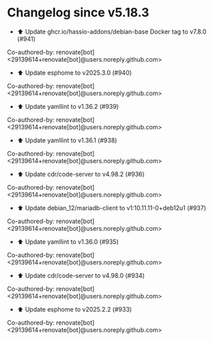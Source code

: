 # Changelog since v5.18.3
- ⬆️ Update ghcr.io/hassio-addons/debian-base Docker tag to v7.8.0 (#941)

Co-authored-by: renovate[bot] <29139614+renovate[bot]@users.noreply.github.com> 
- ⬆️ Update esphome to v2025.3.0 (#940)

Co-authored-by: renovate[bot] <29139614+renovate[bot]@users.noreply.github.com> 
- ⬆️ Update yamllint to v1.36.2 (#939)

Co-authored-by: renovate[bot] <29139614+renovate[bot]@users.noreply.github.com> 
- ⬆️ Update yamllint to v1.36.1 (#938)

Co-authored-by: renovate[bot] <29139614+renovate[bot]@users.noreply.github.com> 
- ⬆️ Update cdr/code-server to v4.98.2 (#936)

Co-authored-by: renovate[bot] <29139614+renovate[bot]@users.noreply.github.com> 
- ⬆️ Update debian_12/mariadb-client to v1:10.11.11-0+deb12u1 (#937)

Co-authored-by: renovate[bot] <29139614+renovate[bot]@users.noreply.github.com> 
- ⬆️ Update yamllint to v1.36.0 (#935)

Co-authored-by: renovate[bot] <29139614+renovate[bot]@users.noreply.github.com> 
- ⬆️ Update cdr/code-server to v4.98.0 (#934)

Co-authored-by: renovate[bot] <29139614+renovate[bot]@users.noreply.github.com> 
- ⬆️ Update esphome to v2025.2.2 (#933)

Co-authored-by: renovate[bot] <29139614+renovate[bot]@users.noreply.github.com> 
